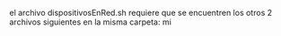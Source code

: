 el archivo dispositivosEnRed.sh
requiere que se encuentren los otros 2 archivos siguientes en la misma carpeta:
mi
